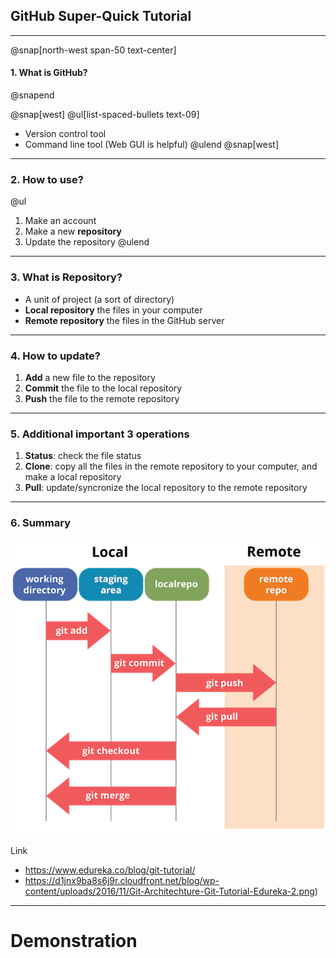 ## GitHub **Super-Quick** Tutorial

---

@snap[north-west span-50 text-center]
#### 1. What is GitHub?
@snapend

@snap[west]
@ul[list-spaced-bullets text-09]
* Version control tool
* Command line tool (Web GUI is helpful)
@ulend
@snap[west]

---

### 2. How to use?

@ul
1. Make an account
2. Make a new **repository**
3. Update the repository
@ulend


---

### 3. What is Repository?

* A unit of project (a sort of directory)
* **Local repository** the files in your computer
* **Remote repository** the files in the GitHub server

---

### 4. How to update?

1. **Add** a new file to the repository
2. **Commit** the file to the local repository
3. **Push**  the file to the remote repository

---

### 5. Additional important 3 operations

1. **Status**: check the file status
2. **Clone**: copy all the files in the remote repository to your computer, and make a local repository
3. **Pull**: update/syncronize the local repository to the remote repository

---

### 6. Summary

![summary](assets/img/Git-Architechture-Git-Tutorial-Edureka.png)

Link
* https://www.edureka.co/blog/git-tutorial/
* https://d1jnx9ba8s6j9r.cloudfront.net/blog/wp-content/uploads/2016/11/Git-Architechture-Git-Tutorial-Edureka-2.png)

---

# Demonstration


